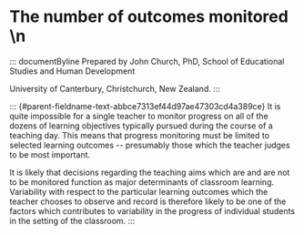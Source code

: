 # The number of outcomes monitored \n

::: documentByline
Prepared by John Church, PhD, School of Educational Studies and Human
Development

University of Canterbury, Christchurch, New Zealand.
:::

::: {#parent-fieldname-text-abbce7313ef44d97ae47303cd4a389ce}
It is quite impossible for a single teacher to monitor progress on all
of the dozens of learning objectives typically pursued during the course
of a teaching day. This means that progress monitoring must be limited
to selected learning outcomes -- presumably those which the teacher
judges to be most important.

It is likely that decisions regarding the teaching aims which are and
are not to be monitored function as major determinants of classroom
learning. Variability with respect to the particular learning outcomes
which the teacher chooses to observe and record is therefore likely to
be one of the factors which contributes to variability in the progress
of individual students in the setting of the classroom.
:::
